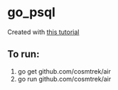 # go_psql

Created with [this tutorial](https://blog.logrocket.com/building-simple-app-go-postgresql/)

## To run:

1. go get github.com/cosmtrek/air
2. go run github.com/cosmtrek/air
